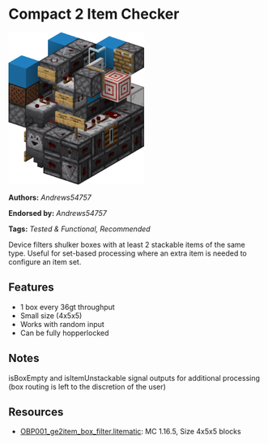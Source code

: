 # Compact 2 Item Checker
<img alt="area_render_415_.png" src="images/area_render_415_.png?raw=1" height="300px">

**Authors:** *Andrews54757*

**Endorsed by:** *Andrews54757*

**Tags:** *Tested & Functional, Recommended*

Device filters shulker boxes with at least 2 stackable items of the same type. Useful for set-based processing where an extra item is needed to configure an item set.

## Features
- 1 box every 36gt throughput
- Small size (4x5x5)
- Works with random input
- Can be fully hopperlocked

## Notes
isBoxEmpty and isItemUnstackable signal outputs for additional processing (box routing is left to the discretion of the user)

## Resources
- [OBP001_ge2item_box_filter.litematic](attachments/OBP001_ge2item_box_filter.litematic): MC 1.16.5, Size 4x5x5 blocks
